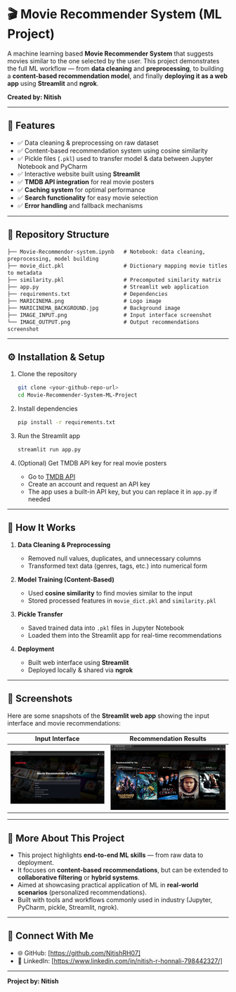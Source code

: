 # 🎬 Movie Recommender System (ML Project)

A machine learning based **Movie Recommender System** that suggests movies similar to the one selected by the user.
This project demonstrates the full ML workflow — from **data cleaning** and **preprocessing**, to building a **content-based recommendation model**, and finally **deploying it as a web app** using **Streamlit** and **ngrok**.

**Created by: Nitish**

---

## 📌 Features

* ✅ Data cleaning & preprocessing on raw dataset
* ✅ Content-based recommendation system using cosine similarity
* ✅ Pickle files (`.pkl`) used to transfer model & data between Jupyter Notebook and PyCharm
* ✅ Interactive website built using **Streamlit**
* ✅ **TMDB API integration** for real movie posters
* ✅ **Caching system** for optimal performance
* ✅ **Search functionality** for easy movie selection
* ✅ **Error handling** and fallback mechanisms

---

## 📂 Repository Structure

```
├── Movie-Recommendor-system.ipynb   # Notebook: data cleaning, preprocessing, model building
├── movie_dict.pkl                   # Dictionary mapping movie titles to metadata
├── similarity.pkl                   # Precomputed similarity matrix
├── app.py                           # Streamlit web application
├── requirements.txt                 # Dependencies
├── MARICINEMA.png                   # Logo image
├── MARICINEMA_BACKGROUND.jpg        # Background image
├── IMAGE_INPUT.png                  # Input interface screenshot
└── IMAGE_OUTPUT.png                 # Output recommendations screenshot
```

---

## ⚙️ Installation & Setup

1. Clone the repository

   ```bash
   git clone <your-github-repo-url>
   cd Movie-Recommender-System-ML-Project
   ```

2. Install dependencies

   ```bash
   pip install -r requirements.txt
   ```

3. Run the Streamlit app

   ```bash
   streamlit run app.py
   ```

4. (Optional) Get TMDB API key for real movie posters

   - Go to [TMDB API](https://www.themoviedb.org/settings/api)
   - Create an account and request an API key
   - The app uses a built-in API key, but you can replace it in `app.py` if needed

---


## 🚀 How It Works

1. **Data Cleaning & Preprocessing**

   * Removed null values, duplicates, and unnecessary columns
   * Transformed text data (genres, tags, etc.) into numerical form

2. **Model Training (Content-Based)**

   * Used **cosine similarity** to find movies similar to the input
   * Stored processed features in `movie_dict.pkl` and `similarity.pkl`

3. **Pickle Transfer**

   * Saved trained data into `.pkl` files in Jupyter Notebook
   * Loaded them into the Streamlit app for real-time recommendations

4. **Deployment**

   * Built web interface using **Streamlit**
   * Deployed locally & shared via **ngrok**

---

## 🎥 Screenshots

Here are some snapshots of the **Streamlit web app** showing the input interface and movie recommendations:

| Input Interface                 | Recommendation Results                  |
| ------------------------------- | --------------------------------------- |
| ![Input Interface](IMAGE_INPUT.png) | ![Recommendations](IMAGE_OUTPUT.png) |

---

## 📌 More About This Project

* This project highlights **end-to-end ML skills** — from raw data to deployment.
* It focuses on **content-based recommendations**, but can be extended to **collaborative filtering** or **hybrid systems**.
* Aimed at showcasing practical application of ML in **real-world scenarios** (personalized recommendations).
* Built with tools and workflows commonly used in industry (Jupyter, PyCharm, pickle, Streamlit, ngrok).

---


## 🔗 Connect With Me

* 🌐 GitHub: [https://github.com/NitishRH07]
* 💼 LinkedIn: [https://www.linkedin.com/in/nitish-r-honnali-798442327/]

---

**Project by: Nitish**
